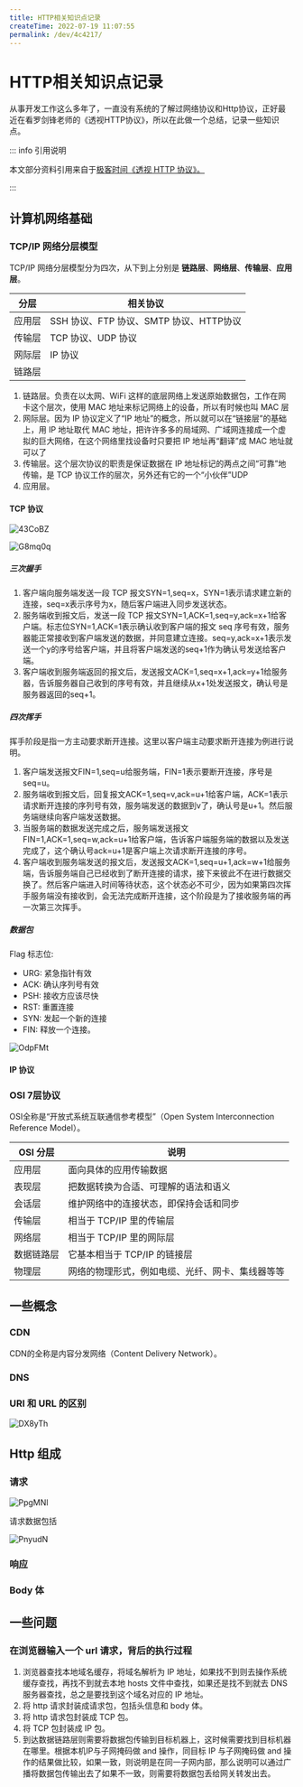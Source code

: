 ```yaml
---
title: HTTP相关知识点记录
createTime: 2022-07-19 11:07:55
permalink: /dev/4c4217/
---
```

# HTTP相关知识点记录

从事开发工作这么多年了，一直没有系统的了解过网络协议和Http协议，正好最近在看罗剑锋老师的《透视HTTP协议》，所以在此做一个总结，记录一些知识点。

::: info 引用说明

本文部分资料引用来自于[极客时间《透视 HTTP 协议》。](https://time.geekbang.org/column/intro/100029001?tab=catalog)

:::

## 计算机网络基础

### TCP/IP 网络分层模型

TCP/IP 网络分层模型分为四次，从下到上分别是 **链路层**、**网络层**、**传输层**、**应用层**。

| 分层   | 相关协议                                |
| ------ | --------------------------------------- |
| 应用层 | SSH 协议、FTP 协议、SMTP 协议、HTTP协议 |
| 传输层 | TCP 协议、UDP 协议                      |
| 网际层 | IP 协议                                 |
| 链路层 |                                         |

1. 链路层。负责在以太网、WiFi 这样的底层网络上发送原始数据包，工作在网卡这个层次，使用 MAC 地址来标记网络上的设备，所以有时候也叫 MAC 层
2. 网际层。因为 IP 协议定义了“IP 地址”的概念，所以就可以在“链接层”的基础上，用 IP 地址取代 MAC 地址，把许许多多的局域网、广域网连接成一个虚拟的巨大网络，在这个网络里找设备时只要把 IP 地址再“翻译”成 MAC 地址就可以了
3. 传输层。这个层次协议的职责是保证数据在 IP 地址标记的两点之间“可靠”地传输，是 TCP 协议工作的层次，另外还有它的一个“小伙伴”UDP
4. 应用层。

#### TCP 协议

![43CoBZ](https://qiqiang.oss-cn-hangzhou.aliyuncs.com/muan/43CoBZ.jpg)

![G8mq0q](https://qiqiang.oss-cn-hangzhou.aliyuncs.com/muan/G8mq0q.jpg)

##### 三次握手

1. 客户端向服务端发送一段 TCP 报文SYN=1,seq=x，SYN=1表示请求建立新的连接，seq=x表示序号为x，随后客户端进入同步发送状态。
2. 服务端收到报文后，发送一段 TCP 报文SYN=1,ACK=1,seq=y,ack=x+1给客户端。标志位SYN=1,ACK=1表示确认收到客户端的报文 seq 序号有效，服务器能正常接收到客户端发送的数据，并同意建立连接。seq=y,ack=x+1表示发送一个y的序号给客户端，并且将客户端发送的seq+1作为确认号发送给客户端。
3. 客户端收到服务端返回的报文后，发送报文ACK=1,seq=x+1,ack=y+1给服务器，告诉服务器自己收到的序号有效，并且继续从x+1处发送报文，确认号是服务器返回的seq+1。

##### 四次挥手

挥手阶段是指一方主动要求断开连接。这里以客户端主动要求断开连接为例进行说明。

1. 客户端发送报文FIN=1,seq=u给服务端，FIN=1表示要断开连接，序号是seq=u。
2. 服务端收到报文后，回复报文ACK=1,seq=v,ack=u+1给客户端，ACK=1表示请求断开连接的序列号有效，服务端发送的数据到v了，确认号是u+1。然后服务端继续向客户端发送数据。
3. 当服务端的数据发送完成之后，服务端发送报文FIN=1,ACK=1,seq=w,ack=u+1给客户端，告诉客户端服务端的数据以及发送完成了，这个确认号ack=u+1是客户端上次请求断开连接的序号。
4. 客户端收到服务端发送的报文后，发送报文ACK=1,seq=u+1,ack=w+1给服务端，告诉服务端自己已经收到了断开连接的请求，接下来彼此不在进行数据交换了。然后客户端进入时间等待状态，这个状态必不可少，因为如果第四次挥手服务端没有接收到，会无法完成断开连接，这个阶段是为了接收服务端的再一次第三次挥手。

##### 数据包

Flag 标志位: 

* URG: 紧急指针有效
* ACK: 确认序列号有效
* PSH: 接收方应该尽快
* RST: 重置连接
* SYN: 发起一个新的连接
* FIN: 释放一个连接。

![OdpFMt](https://qiqiang.oss-cn-hangzhou.aliyuncs.com/muan/OdpFMt.jpg)

#### IP 协议



### OSI 7层协议

OSI全称是“开放式系统互联通信参考模型”（Open System Interconnection Reference Model）。

| OSI 分层   | 说明                                             |
| ---------- | ------------------------------------------------ |
| 应用层     | 面向具体的应用传输数据                           |
| 表现层     | 把数据转换为合适、可理解的语法和语义             |
| 会话层     | 维护网络中的连接状态，即保持会话和同步           |
| 传输层     | 相当于 TCP/IP 里的传输层                         |
| 网络层     | 相当于 TCP/IP 里的网际层                         |
| 数据链路层 | 它基本相当于 TCP/IP 的链接层                     |
| 物理层     | 网络的物理形式，例如电缆、光纤、网卡、集线器等等 |



## 一些概念

### CDN

CDN的全称是内容分发网络（Content Delivery Network）。

### DNS

### URI 和 URL 的区别

![DX8yTh](https://qiqiang.oss-cn-hangzhou.aliyuncs.com/muan/DX8yTh.jpg)

## Http 组成

### 请求

![PpgMNl](https://qiqiang.oss-cn-hangzhou.aliyuncs.com/muan/PpgMNl.jpg)

请求数据包括



![PnyudN](https://qiqiang.oss-cn-hangzhou.aliyuncs.com/muan/PnyudN.jpg)

### 响应

### Body 体

## 一些问题

### 在浏览器输入一个 url 请求，背后的执行过程

1. 浏览器查找本地域名缓存，将域名解析为 IP 地址，如果找不到则去操作系统缓存查找，再找不到就去本地 hosts 文件中查找，如果还是找不到就去 DNS 服务器查找，总之是要找到这个域名对应的 IP 地址。
2. 将 http 请求封装成请求包，包括头信息和 body 体。
3. 将 http 请求包封装成 TCP 包。
4. 将 TCP 包封装成 IP 包。
5. 到达数据链路层则需要将数据包传输到目标机器上，这时候需要找到目标机器在哪里。根据本机IP与子网掩码做 and 操作，同目标 IP 与子网掩码做 and 操作的结果做比较，如果一致，则说明是在同一子网内部，那么说明可以通过广播将数据包传输出去了如果不一致，则需要将数据包丢给网关转发出去。

